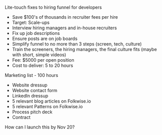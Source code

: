 Lite-touch fixes to hiring funnel for developers
  - Save $100's of thousands in recruiter fees per hire
  - Target: Scale-ups
  - Interview hiring managers and in-house recruiters
  - Fix up job descriptions
  - Ensure posts are on job boards
  - Simplify funnel to no more than 3 steps (screen, tech, culture)
  - Train the screeners, the hiring managers, the final culture fits (maybe with short, simple videos)
  - Fee: $5000 per open position
  - Cost to deliver: 5 to 20 hours

Marketing list - 100 hours
- Website dressup
- Website contact form
- LinkedIn dressup
- 5 relevant blog articles on Folkwise.io
- 5 relevant Patterns on Folkwise.io
- Process pitch deck
- Contract

How can I launch this by Nov 20?